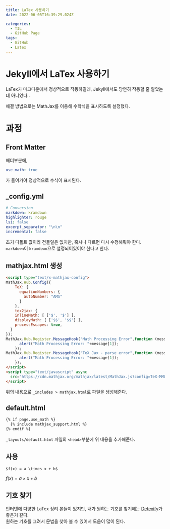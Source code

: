 ```yaml
---
title: LaTex 사용하기
date: 2022-06-05T16:39:29.024Z

categories:
  - TIL
  - GitHub Page
tags:
  - GitHub
  - Latex
---
```


# Jekyll에서 LaTex 사용하기
LaTex가 마크다운에서 정상적으로 작동하길래, Jekyll에서도 당연히 작동할 줄 알았는데 아니였다..  

해결 방법으로는 MathJax를 이용해 수학식을 표시하도록 설정했다.

# 과정
## Front Matter
헤더부분에,  
```yml
use_math: true
```
가 들어가야 정상적으로 수식이 표시된다.

## _config.yml
```yml
# Conversion
markdown: kramdown
highlighter: rouge
lsi: false
excerpt_separator: "\n\n"
incremental: false
```
초기 디폴트 값이라 건들일은 없지만, 혹시나 다르면 다시 수정해줘야 한다.  
`markdown`이 `kramdown`으로 설정되어있어야 한다고 한다.

## mathjax.html 생성
```html
<script type="text/x-mathjax-config">
MathJax.Hub.Config({
    TeX: {
      equationNumbers: {
        autoNumber: "AMS"
      }
    },
    tex2jax: {
    inlineMath: [ ['$', '$'] ],
    displayMath: [ ['$$', '$$'] ],
    processEscapes: true,
  }
});
MathJax.Hub.Register.MessageHook("Math Processing Error",function (message) {
	  alert("Math Processing Error: "+message[1]);
	});
MathJax.Hub.Register.MessageHook("TeX Jax - parse error",function (message) {
	  alert("Math Processing Error: "+message[1]);
	});
</script>
<script type="text/javascript" async
  src="https://cdn.mathjax.org/mathjax/latest/MathJax.js?config=TeX-MML-AM_CHTML">
</script>
```
위의 내용으로 `_includes > mathjax.html`로 파일을 생성해준다.

## default.html
```html
{% if page.use_math %}
  {% include mathjax_support.html %}
{% endif %}
```
`_layouts/default.html` 파일의 `<head>`부분에 위 내용을 추가해준다.

## 사용
```
$f(x) = a \times x + b$
```
$f(x) = a \times x + b$


## 기호 찾기
인터넷에 다양한 LaTex 정리 본들이 있지만, 내가 원하는 기호를 찾기에는 [Detexify](http://detexify.kirelabs.org/classify.html)가 좋은거 같다.  
원하는 기호를 그려서 문법을 찾아 볼 수 있어서 도움이 많이 된다.